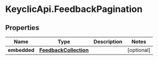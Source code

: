 # KeyclicApi.FeedbackPagination

## Properties
Name | Type | Description | Notes
------------ | ------------- | ------------- | -------------
**embedded** | [**FeedbackCollection**](FeedbackCollection.md) |  | [optional] 


